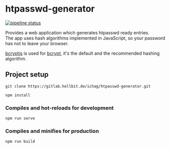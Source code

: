 # htpasswd-generator
[![pipeline status](https://gitlab.hellbit.de/ichag/htpasswd-generator/badges/master/pipeline.svg)](https://gitlab.hellbit.de/ichag/htpasswd-generator/commits/master)

Provides a web application which generates htpasswd ready entries.  
The app uses hash algorithms implemented in JavaScript, so your password has not to leave your browser.
 
[bcryptjs](https://github.com/dcodeIO/bcrypt.js/) is used for [bcrypt](https://en.wikipedia.org/wiki/Bcrypt), it's the default and the recommended hashing algorithm.



## Project setup

```
git clone https://gitlab.hellbit.de/ichag/htpasswd-generator.git
```

```
npm install
```

### Compiles and hot-reloads for development
```
npm run serve
```

### Compiles and minifies for production
```
npm run build
```
